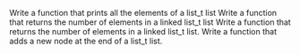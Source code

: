 Write a function that prints all the elements of a list_t list
Write a function that returns the number of elements in a linked list_t list
Write a function that returns the number of elements in a linked list_t list.
Write a function that adds a new node at the end of a list_t list.
